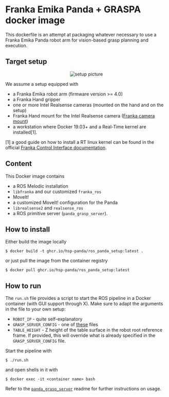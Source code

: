 # Franka Emika Panda + GRASPA docker image

This dockerfile is an attempt at packaging whatever necessary to use a Franka Emika Panda robot arm for vision-based grasp planning and execution.

## Target setup

<center>

![setup picture](https://user-images.githubusercontent.com/33027628/166489984-4077b89e-5bb4-4a67-9783-3221fa3df5dd.png)

</center>

We assume a setup equipped with

- a Franka Emika robot arm (firmware version >= 4.0)
- a Franka Hand gripper
- one or more Intel Realsense cameras (mounted on the hand and on the setup)
- Franka Hand mount for the Intel Realsense camera ([Franka camera mount](https://download.franka.de/panda_camera_mount.zip))
- a workstation where Docker 19.03+ and a Real-Time kernel are installed[1].


[1] a good guide on how to install a RT linux kernel can be found in the official [Franka Control Interface documentation](https://frankaemika.github.io/docs/installation_linux.html#setting-up-the-real-time-kernel).

## Content

This Docker image contains

- a ROS Melodic installation
- `libfranka` and our customized `franka_ros`
- MoveIt!
- a customized MoveIt! configuration for the Panda
- `librealsense2` and `realsense_ros`
- a ROS primitive server (`panda_grasp_server`).

## How to install

Either build the image locally

```shell
$ docker build -t ghcr.io/hsp-panda/ros_panda_setup:latest .
```

or just pull the image from the container registry

```shell
$ docker pull ghcr.io/hsp-panda/ros_panda_setup:latest
```

## How to run

The `run.sh` file provides a script to start the ROS pipeline in a Docker container (with GUI support through X). Make sure to adapt the arguments in the file to your own setup:

- `ROBOT_IP` - quite self-explanatory
- `GRASP_SERVER_CONFIG` - one of [these](https://github.com/hsp-panda/panda_grasp_server/tree/panda_graspa/config) files
- `TABLE_HEIGHT` - Z height of the table surface in the robot root reference frame. If provided, this will override what is already specified in the `GRASP_SERVER_CONFIG` file.

Start the pipeline with

```shell
$ ./run.sh
```

and open shells in it with

```shell
$ docker exec -it <container name> bash
```

Refer to the [`panda_grasp_server`](https://github.com/hsp-panda/panda_grasp_server/tree/panda_graspa/README.md) readme for further instructions on usage.
